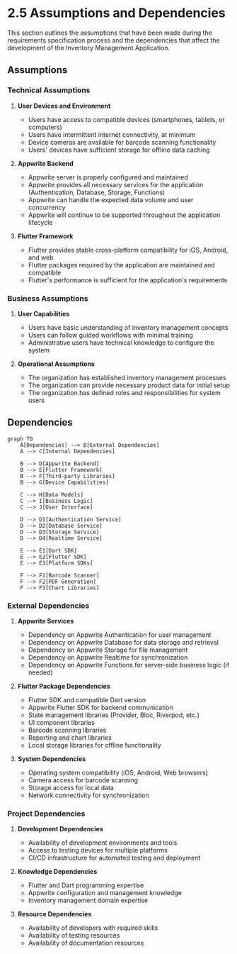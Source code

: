# 2.5 Assumptions and Dependencies

This section outlines the assumptions that have been made during the requirements specification process and the dependencies that affect the development of the Inventory Management Application.

## Assumptions

### Technical Assumptions

1. **User Devices and Environment**

   - Users have access to compatible devices (smartphones, tablets, or computers)
   - Users have intermittent internet connectivity, at minimum
   - Device cameras are available for barcode scanning functionality
   - Users' devices have sufficient storage for offline data caching

2. **Appwrite Backend**

   - Appwrite server is properly configured and maintained
   - Appwrite provides all necessary services for the application (Authentication, Database, Storage, Functions)
   - Appwrite can handle the expected data volume and user concurrency
   - Appwrite will continue to be supported throughout the application lifecycle

3. **Flutter Framework**
   - Flutter provides stable cross-platform compatibility for iOS, Android, and web
   - Flutter packages required by the application are maintained and compatible
   - Flutter's performance is sufficient for the application's requirements

### Business Assumptions

1. **User Capabilities**

   - Users have basic understanding of inventory management concepts
   - Users can follow guided workflows with minimal training
   - Administrative users have technical knowledge to configure the system

2. **Operational Assumptions**
   - The organization has established inventory management processes
   - The organization can provide necessary product data for initial setup
   - The organization has defined roles and responsibilities for system users

## Dependencies

```mermaid
graph TD
    A[Dependencies] --> B[External Dependencies]
    A --> C[Internal Dependencies]

    B --> D[Appwrite Backend]
    B --> E[Flutter Framework]
    B --> F[Third-party Libraries]
    B --> G[Device Capabilities]

    C --> H[Data Models]
    C --> I[Business Logic]
    C --> J[User Interface]

    D --> D1[Authentication Service]
    D --> D2[Database Service]
    D --> D3[Storage Service]
    D --> D4[Realtime Service]

    E --> E1[Dart SDK]
    E --> E2[Flutter SDK]
    E --> E3[Platform SDKs]

    F --> F1[Barcode Scanner]
    F --> F2[PDF Generation]
    F --> F3[Chart Libraries]
```

### External Dependencies

1. **Appwrite Services**

   - Dependency on Appwrite Authentication for user management
   - Dependency on Appwrite Database for data storage and retrieval
   - Dependency on Appwrite Storage for file management
   - Dependency on Appwrite Realtime for synchronization
   - Dependency on Appwrite Functions for server-side business logic (if needed)

2. **Flutter Package Dependencies**

   - Flutter SDK and compatible Dart version
   - Appwrite Flutter SDK for backend communication
   - State management libraries (Provider, Bloc, Riverpod, etc.)
   - UI component libraries
   - Barcode scanning libraries
   - Reporting and chart libraries
   - Local storage libraries for offline functionality

3. **System Dependencies**
   - Operating system compatibility (iOS, Android, Web browsers)
   - Camera access for barcode scanning
   - Storage access for local data
   - Network connectivity for synchronization

### Project Dependencies

1. **Development Dependencies**

   - Availability of development environments and tools
   - Access to testing devices for multiple platforms
   - CI/CD infrastructure for automated testing and deployment

2. **Knowledge Dependencies**

   - Flutter and Dart programming expertise
   - Appwrite configuration and management knowledge
   - Inventory management domain expertise

3. **Resource Dependencies**
   - Availability of developers with required skills
   - Availability of testing resources
   - Availability of documentation resources
